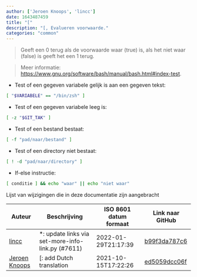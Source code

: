 ```yaml
---
author: ['Jeroen Knoops', 'lincc']
date: 1643487459
title: "["
description: "[, Evalueren voorwaarde."
categories: "common"
---
```

> Geeft een 0 terug als de voorwaarde waar (true) is, als het niet waar (false) is geeft het een 1 terug.

> Meer informatie: <https://www.gnu.org/software/bash/manual/bash.html#index-test>.

- Test of een gegeven variabele gelijk is aan een gegeven tekst:

```bash
[ "$VARIABELE" == "/bin/zsh" ]
```

- Test of een gegeven variabele leeg is:

```bash
[ -z "$GIT_TAK" ]
```

- Test of een bestand bestaat:

```bash
[ -f "pad/naar/bestand" ]
```

- Test of een directory niet bestaat:

```bash
[ ! -d "pad/naar/directory" ]
```

- If-else instructie:

```bash
[ conditie ] && echo "waar" || echo "niet waar"
```
Lijst van wijzigingen die in deze documentatie zijn aangebracht


Auteur | Beschrijving | ISO 8601 datum formaat | Link naar GitHub
------|-----|-----|-----
[lincc](mailto:46962923+blueskyson@users.noreply.github.com) | *: update links via set-more-info-link.py (#7611) | 2022-01-29T21:17:39 | [b99f3da787c6](https://github.com/tldr-pages/tldr/commit/b99f3da787c6f43a545b9cb5ebd8265b1367fbc4)
[Jeroen Knoops](mailto:jeroen.knoops@philips.com) | [: add Dutch translation | 2021-10-15T17:22:26 | [ed5059dcc06f](https://github.com/tldr-pages/tldr/commit/ed5059dcc06f0983c0521a5f3a1da654089ad5b9)

